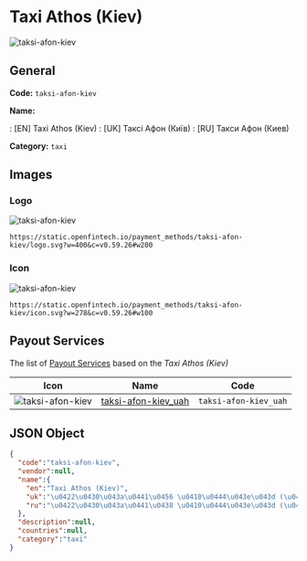 
# Taxi Athos (Kiev) 
![taksi-afon-kiev](https://static.openfintech.io/payment_methods/taksi-afon-kiev/logo.svg?w=400&c=v0.59.26#w200)  

## General 
**Code:** `taksi-afon-kiev` 
 
**Name:** 
 
:	[EN] Taxi Athos (Kiev) 
:	[UK] Таксі Афон (Київ) 
:	[RU] Такси Афон (Киев) 
 
**Category:** `taxi` 
 

## Images 

### Logo 
![taksi-afon-kiev](https://static.openfintech.io/payment_methods/taksi-afon-kiev/logo.svg?w=400&c=v0.59.26#w200)  

```
https://static.openfintech.io/payment_methods/taksi-afon-kiev/logo.svg?w=400&c=v0.59.26#w200
```  

### Icon 
![taksi-afon-kiev](https://static.openfintech.io/payment_methods/taksi-afon-kiev/icon.svg?w=278&c=v0.59.26#w100)  

```
https://static.openfintech.io/payment_methods/taksi-afon-kiev/icon.svg?w=278&c=v0.59.26#w100
```  

## Payout Services 
 
The list of [Payout Services](/payout-services/) based on the _Taxi Athos (Kiev)_ 

|Icon|Name|Code| 
|:---:|:---:|:---:| 
|![taksi-afon-kiev](https://static.openfintech.io/payout_methods/taksi-afon-kiev/icon.png?w=278&c=v0.59.26#w40) |[taksi-afon-kiev_uah](/payout-services/taksi-afon-kiev_uah/)|`taksi-afon-kiev_uah`| 
 

## JSON Object 

```json
{
  "code":"taksi-afon-kiev",
  "vendor":null,
  "name":{
    "en":"Taxi Athos (Kiev)",
    "uk":"\u0422\u0430\u043a\u0441\u0456 \u0410\u0444\u043e\u043d (\u041a\u0438\u0457\u0432)",
    "ru":"\u0422\u0430\u043a\u0441\u0438 \u0410\u0444\u043e\u043d (\u041a\u0438\u0435\u0432)"
  },
  "description":null,
  "countries":null,
  "category":"taxi"
}
```  
